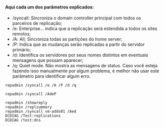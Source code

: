 #### Aqui cada um dos parâmetros explicados:
* /syncall: Sincroniza o domain controller principal com todos os parceiros de replicação;
* /e: Enterprise… indica que a replicação será estendida a todos os sites remotos;
* /A:  All; Sincroniza todas as partições do home server;
* /P: Indica que as mudanças serão replicadas a partir do servidor primário;
* /d: Identifica os servidores por seus nomes distintos em eventuais mensagens que possam aparecer;
* /q: Quiet mode. Não mostra as mensagens de status. Caso você esteja fazendo isso manualmente por algum problema, é melhor não usar este parâmetro para identificar algum erro.


```
repadmin /syncall /e /A /P /d /q
```

```
repadmin /syncall /AdeP
```

```
repadmin /showreply
repadmin /replsummary
repadmin /syncall vm-adds01 /Aed
DCDIAG /Test:replications
DCDIAG /test:dns

```

